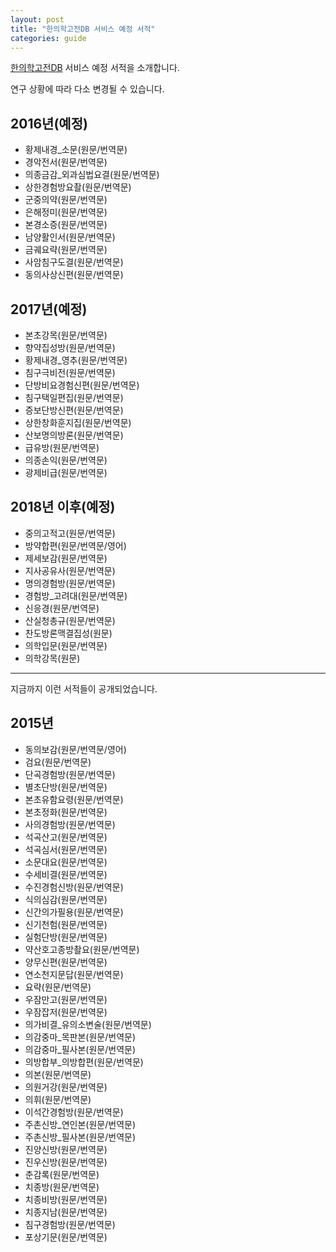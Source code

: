 ```yaml
---
layout: post
title: "한의학고전DB 서비스 예정 서적"
categories: guide
---
```


[한의학고전DB](http://mediclassics.kr/) 서비스 예정 서적을 소개합니다. 

연구 상황에 따라 다소 변경될 수 있습니다.

2016년(예정)
------------

 - 황제내경_소문(원문/번역문)
 - 경악전서(원문/번역문)
 - 의종금감_외과심법요결(원문/번역문)
 - 상한경험방요촬(원문/번역문)
 - 군중의약(원문/번역문)
 - 은해정미(원문/번역문)
 - 본경소증(원문/번역문)
 - 남양활인서(원문/번역문)
 - 금궤요략(원문/번역문)
 - 사암침구도결(원문/번역문)
 - 동의사상신편(원문/번역문)

2017년(예정)
------------

 - 본초강목(원문/번역문)
 - 향약집성방(원문/번역문)
 - 황제내경_영추(원문/번역문)
 - 침구극비전(원문/번역문)
 - 단방비요경험신편(원문/번역문)
 - 침구택일편집(원문/번역문)
 - 증보단방신편(원문/번역문)
 - 상한창화훈지집(원문/번역문)
 - 산보명의방론(원문/번역문)
 - 급유방(원문/번역문)
 - 의종손익(원문/번역문)
 - 광제비급(원문/번역문)

2018년 이후(예정)
-----------

 - 중의고적고(원문/번역문)
 - 방약합편(원문/번역문/영어)
 - 제세보감(원문/번역문)
 - 지사공유사(원문/번역문)
 - 명의경험방(원문/번역문)
 - 경험방_고려대(원문/번역문)
 - 신응경(원문/번역문)
 - 산실청총규(원문/번역문)
 - 찬도방론맥결집성(원문)
 - 의학입문(원문/번역문)
 - 의학강목(원문)


*** 

지금까지 이런 서적들이 공개되었습니다.

2015년
------

 - 동의보감(원문/번역문/영어)
 - 검요(원문/번역문)
 - 단곡경험방(원문/번역문)
 - 별초단방(원문/번역문)
 - 본초유함요령(원문/번역문)
 - 본초정화(원문/번역문)
 - 사의경험방(원문/번역문)
 - 석곡산고(원문/번역문)
 - 석곡심서(원문/번역문)
 - 소문대요(원문/번역문)
 - 수세비결(원문/번역문)
 - 수진경험신방(원문/번역문)
 - 식의심감(원문/번역문)
 - 신간의가필용(원문/번역문)
 - 신기천험(원문/번역문)
 - 실험단방(원문/번역문)
 - 약산호고종방촬요(원문/번역문)
 - 양무신편(원문/번역문)
 - 연소천지문답(원문/번역문)
 - 요략(원문/번역문)
 - 우잠만고(원문/번역문)
 - 우잠잡저(원문/번역문)
 - 의가비결_유의소변술(원문/번역문)
 - 의감중마_목판본(원문/번역문)
 - 의감중마_필사본(원문/번역문)
 - 의방합부_의방합편(원문/번역문)
 - 의본(원문/번역문)
 - 의원거강(원문/번역문)
 - 의휘(원문/번역문)
 - 이석간경험방(원문/번역문)
 - 주촌신방_연인본(원문/번역문)
 - 주촌신방_필사본(원문/번역문)
 - 진양신방(원문/번역문)
 - 진우신방(원문/번역문)
 - 춘감록(원문/번역문)
 - 치종방(원문/번역문)
 - 치종비방(원문/번역문)
 - 치종지남(원문/번역문)
 - 침구경험방(원문/번역문)
 - 포상기문(원문/번역문)


